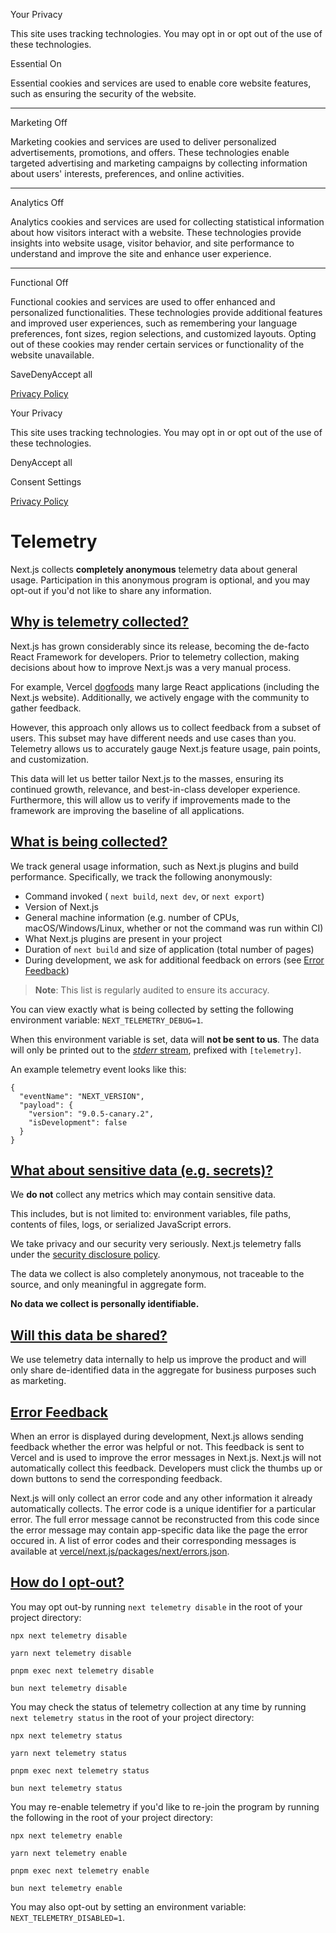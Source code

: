 Your Privacy

This site uses tracking technologies. You may opt in or opt out of the use of these technologies.

Essential
On

Essential cookies and services are used to enable core website features, such as ensuring the security of the website.

* * *

Marketing
Off

Marketing cookies and services are used to deliver personalized advertisements, promotions, and offers. These technologies enable targeted advertising and marketing campaigns by collecting information about users' interests, preferences, and online activities.

* * *

Analytics
Off

Analytics cookies and services are used for collecting statistical information about how visitors interact with a website. These technologies provide insights into website usage, visitor behavior, and site performance to understand and improve the site and enhance user experience.

* * *

Functional
Off

Functional cookies and services are used to offer enhanced and personalized functionalities. These technologies provide additional features and improved user experiences, such as remembering your language preferences, font sizes, region selections, and customized layouts. Opting out of these cookies may render certain services or functionality of the website unavailable.

SaveDenyAccept all

[Privacy Policy](https://vercel.com/legal/privacy-policy)

Your Privacy

This site uses tracking technologies. You may opt in or opt out of the use of these technologies.

DenyAccept all

Consent Settings

[Privacy Policy](https://vercel.com/legal/privacy-policy)

# Telemetry

Next.js collects **completely anonymous** telemetry data about general usage.
Participation in this anonymous program is optional, and you may opt-out if you'd not like to share any information.

## [Why is telemetry collected?](https://nextjs.org/telemetry\#why-is-telemetry-collected)

Next.js has grown considerably since its release, becoming the de-facto React Framework for developers. Prior to telemetry collection, making decisions about how to improve Next.js was a very manual process.

For example, Vercel [dogfoods](https://en.wikipedia.org/wiki/Eating_your_own_dog_food) many large React applications (including the Next.js website). Additionally, we actively engage with the community to gather feedback.

However, this approach only allows us to collect feedback from a subset of users. This subset may have different needs and use cases than you. Telemetry allows us to accurately gauge Next.js feature usage, pain points, and customization.

This data will let us better tailor Next.js to the masses, ensuring its continued growth, relevance, and best-in-class developer experience. Furthermore, this will allow us to verify if improvements made to the framework are improving the baseline of all applications.

## [What is being collected?](https://nextjs.org/telemetry\#what-is-being-collected)

We track general usage information, such as Next.js plugins and build performance.
Specifically, we track the following anonymously:

- Command invoked ( `next build`, `next dev`, or `next export`)
- Version of Next.js
- General machine information (e.g. number of CPUs, macOS/Windows/Linux, whether or not the command was run within CI)
- What Next.js plugins are present in your project
- Duration of `next build` and size of application (total number of pages)
- During development, we ask for additional feedback on errors (see [Error Feedback](https://nextjs.org/telemetry#error-feedback))

> **Note**: This list is regularly audited to ensure its accuracy.

You can view exactly what is being collected by setting the following environment variable: `NEXT_TELEMETRY_DEBUG=1`.

When this environment variable is set, data will **not be sent to us**.
The data will only be printed out to the [_stderr_ stream](https://en.wikipedia.org/wiki/Standard_streams), prefixed with `[telemetry]`.

An example telemetry event looks like this:

```grid text-[var(--ds-gray-1000)] text-left whitespace-pre break-normal !text-[13px] leading-[20px] font-mono hyphens-none
{
  "eventName": "NEXT_VERSION",
  "payload": {
    "version": "9.0.5-canary.2",
    "isDevelopment": false
  }
}
```

## [What about sensitive data (e.g. secrets)?](https://nextjs.org/telemetry\#what-about-sensitive-data-eg-secrets)

We **do not** collect any metrics which may contain sensitive data.

This includes, but is not limited to: environment variables, file paths, contents of files, logs, or serialized JavaScript errors.

We take privacy and our security very seriously. Next.js telemetry falls under the [security disclosure policy](https://vercel.com/security).

The data we collect is also completely anonymous, not traceable to the source, and only meaningful in aggregate form.

**No data we collect is personally identifiable.**

## [Will this data be shared?](https://nextjs.org/telemetry\#will-this-data-be-shared)

We use telemetry data internally to help us improve the product and will only share de-identified data in the aggregate for business purposes such as marketing.

## [Error Feedback](https://nextjs.org/telemetry\#error-feedback)

When an error is displayed during development, Next.js allows sending feedback whether the error was helpful or not.
This feedback is sent to Vercel and is used to improve the error messages in Next.js.
Next.js will not automatically collect this feedback.
Developers must click the thumbs up or down buttons to send the corresponding feedback.

Next.js will only collect an error code and any other information it already automatically collects.
The error code is a unique identifier for a particular error.
The full error message cannot be reconstructed from this code since the error message may contain app-specific data like the page the error occured in.
A list of error codes and their corresponding messages is available at [vercel/next.js/packages/next/errors.json](https://github.com/vercel/next.js/blob/canary/packages/next/errors.json).

## [How do I opt-out?](https://nextjs.org/telemetry\#how-do-i-opt-out)

You may opt out-by running `next telemetry disable` in the root of your project directory:

```grid text-[var(--ds-gray-1000)] text-left whitespace-pre break-normal !text-[13px] leading-[20px] font-mono hyphens-none
npx next telemetry disable
```

```grid text-[var(--ds-gray-1000)] text-left whitespace-pre break-normal !text-[13px] leading-[20px] font-mono hyphens-none
yarn next telemetry disable
```

```grid text-[var(--ds-gray-1000)] text-left whitespace-pre break-normal !text-[13px] leading-[20px] font-mono hyphens-none
pnpm exec next telemetry disable
```

```grid text-[var(--ds-gray-1000)] text-left whitespace-pre break-normal !text-[13px] leading-[20px] font-mono hyphens-none
bun next telemetry disable
```

You may check the status of telemetry collection at any time by running `next telemetry status` in the root of your project directory:

```grid text-[var(--ds-gray-1000)] text-left whitespace-pre break-normal !text-[13px] leading-[20px] font-mono hyphens-none
npx next telemetry status
```

```grid text-[var(--ds-gray-1000)] text-left whitespace-pre break-normal !text-[13px] leading-[20px] font-mono hyphens-none
yarn next telemetry status
```

```grid text-[var(--ds-gray-1000)] text-left whitespace-pre break-normal !text-[13px] leading-[20px] font-mono hyphens-none
pnpm exec next telemetry status
```

```grid text-[var(--ds-gray-1000)] text-left whitespace-pre break-normal !text-[13px] leading-[20px] font-mono hyphens-none
bun next telemetry status
```

You may re-enable telemetry if you'd like to re-join the program by running the following in the root of your project directory:

```grid text-[var(--ds-gray-1000)] text-left whitespace-pre break-normal !text-[13px] leading-[20px] font-mono hyphens-none
npx next telemetry enable
```

```grid text-[var(--ds-gray-1000)] text-left whitespace-pre break-normal !text-[13px] leading-[20px] font-mono hyphens-none
yarn next telemetry enable
```

```grid text-[var(--ds-gray-1000)] text-left whitespace-pre break-normal !text-[13px] leading-[20px] font-mono hyphens-none
pnpm exec next telemetry enable
```

```grid text-[var(--ds-gray-1000)] text-left whitespace-pre break-normal !text-[13px] leading-[20px] font-mono hyphens-none
bun next telemetry enable
```

You may also opt-out by setting an environment variable: `NEXT_TELEMETRY_DISABLED=1`.